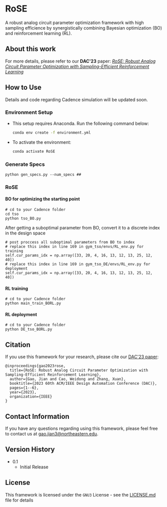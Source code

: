 # RoSE

A robust analog circuit parameter optimization framework with high sampling efficience by synergistically combining Bayesian optimization (BO) and reinforcement learning (RL). 

## About this work

For more details, please refer to our **DAC'23** paper: [_RoSE: Robust Analog Circuit Parameter Optimization with Sampling-Efficient Reinforcement Learning_](https://ieeexplore.ieee.org/document/10247991)

## How to Use

Details and code regarding Cadence simulation will be updated soon.

### Environment Setup


* This setup requires Anaconda. Run the following command below:

  ```bash
  conda env create -f environment.yml
  ```


* To activate the environment:

  ```bash
  conda activate RoSE
  ```

### Generate Specs

```
python gen_specs.py --num_specs ##
```

### RoSE

#### BO for optimizing the starting point 

```
# cd to your Cadence folder
cd tso
python tso_BO.py
```

After getting a suboptimal parameter from BO, convert it to a discrete index in the design space

```
# post proccess all suboptimal parameters from BO to index 
# replace this index in line 169 in gym_tso/envs/RL_env.py for training
self.cur_params_idx = np.array([33, 20, 4, 16, 13, 12, 13, 25, 12, 40])
# replace this index in line 169 in gym_tso_DE/envs/RL_env.py for deployment
self.cur_params_idx = np.array([33, 20, 4, 16, 13, 12, 13, 25, 12, 40])
```

#### RL training 

```
# cd to your Cadence folder
python main_train_BORL.py
```

#### RL deployment

```
# cd to your Cadence folder
python DE_tso_BORL.py
```

## Citation

If you use this framework for your research, please cite our [DAC'23 paper](https://ieeexplore.ieee.org/document/10247991):

```
@inproceedings{gao2023rose,
  title={RoSE: Robust Analog Circuit Parameter Optimization with Sampling-Efficient Reinforcement Learning},
  author={Gao, Jian and Cao, Weidong and Zhang, Xuan},
  booktitle={2023 60th ACM/IEEE Design Automation Conference (DAC)},
  pages={1--6},
  year={2023},
  organization={IEEE}
}
```

## Contact Information

If you have any questions regarding using this framework, please feel free to contact us at [gao.jian3@northeastern.edu](mailto:gao.jian3@northeastern.edu).

## Version History

* 0.1
  * Initial Release

## License

This framework is licensed under the `GNU3` License - see the [LICENSE.md](LICENSE) file for details
